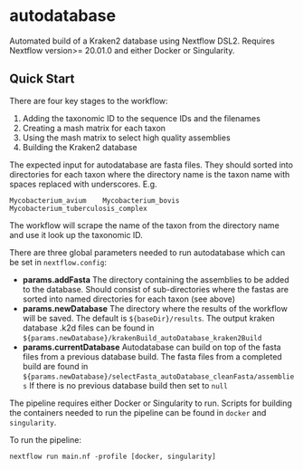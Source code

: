 # autodatabase #
Automated build of a Kraken2 database using Nextflow DSL2. Requires Nextflow version>= 20.01.0 and either Docker or Singularity.

## Quick Start ##
There are four key stages to the workflow:
1) Adding the taxonomic ID to the sequence IDs and the filenames
2) Creating a mash matrix for each taxon
3) Using the mash matrix to select high quality assemblies
4) Building the Kraken2 database

The expected input for autodatabase are fasta files. They should sorted into directories for each taxon 
where the directory name is the taxon name with spaces replaced with underscores. E.g.
```
Mycobacterium_avium    Mycobacterium_bovis    Mycobacterium_tuberculosis_complex
```
The workflow will scrape the name of the taxon from the directory name and use it look up the taxonomic ID.

There are three global parameters needed to run autodatabase which can be set in `nextflow.config`:
* **params.addFasta**
The directory containing the assemblies to be added to the database. Should consist of sub-directories where the fastas
are sorted into named directories for each taxon (see above)
* **params.newDatabase**
The directory where the results of the workflow will be saved. The default is `${baseDir}/results`. The output kraken database .k2d files can be found in `${params.newDatabase}/krakenBuild_autoDatabase_kraken2Build`
* **params.currentDatabase**
Autodatabase can build on top of the fasta files from a previous database build. The fasta files from a completed build are found in `${params.newDatabase}/selectFasta_autoDatabase_cleanFasta/assemblies` 
If there is no previous database build then set to `null`

The pipeline requires either Docker or Singularity to run. Scripts for building the containers needed to run the pipeline can be found in `docker` and `singularity`.

To run the pipeline:
```
nextflow run main.nf -profile [docker, singularity]
```

